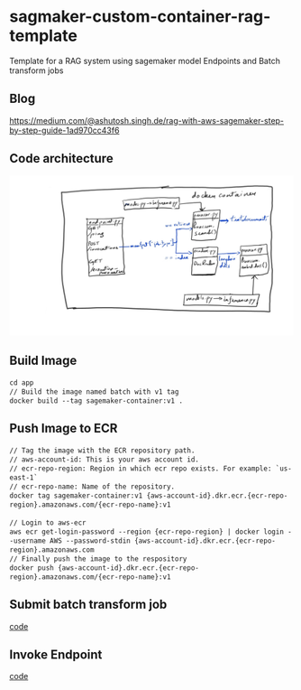 # sagmaker-custom-container-rag-template
Template for a RAG system using sagemaker model Endpoints and Batch transform jobs

## Blog
https://medium.com/@ashutosh.singh.de/rag-with-aws-sagemaker-step-by-step-guide-1ad970cc43f6

## Code architecture
![code-architecture](images/code-architecture.jpg)

## Build Image

```
cd app
// Build the image named batch with v1 tag
docker build --tag sagemaker-container:v1 .
```

## Push Image to ECR

```
// Tag the image with the ECR repository path.
// aws-account-id: This is your aws account id.
// ecr-repo-region: Region in which ecr repo exists. For example: `us-east-1`
// ecr-repo-name: Name of the repository.
docker tag sagemaker-container:v1 {aws-account-id}.dkr.ecr.{ecr-repo-region}.amazonaws.com/{ecr-repo-name}:v1

// Login to aws-ecr
aws ecr get-login-password --region {ecr-repo-region} | docker login --username AWS --password-stdin {aws-account-id}.dkr.ecr.{ecr-repo-region}.amazonaws.com
// Finally push the image to the respository
docker push {aws-account-id}.dkr.ecr.{ecr-repo-region}.amazonaws.com/{ecr-repo-name}:v1
```


## Submit batch transform job
[code](https://gist.github.com/ashutoshsingh0223/c4b66329e462665bb2e6a79d54c002b9#file-submit_transform_job-py)

## Invoke Endpoint
[code](https://gist.github.com/ashutoshsingh0223/d126ae7b9f60c8e84f2e1bbcc4bfb5d8#file-invoke_sagemaker_endpoint-py)




